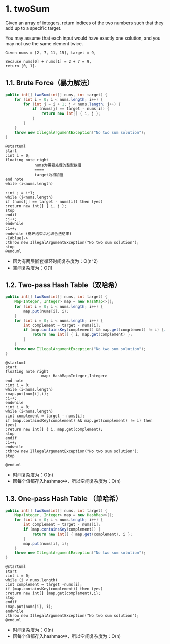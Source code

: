# 1. twoSum

Given an array of integers, return indices of the two numbers such that they add up to a specific target.

You may assume that each input would have exactly one solution, and you may not use the same element twice.

```
Given nums = [2, 7, 11, 15], target = 9,

Because nums[0] + nums[1] = 2 + 7 = 9,
return [0, 1].
```

## 1.1. Brute Force（暴力解法）

```java
public int[] twoSum(int[] nums, int target) {
    for (int i = 0; i < nums.length; i++) {
        for (int j = i + 1; j < nums.length; j++) {
            if (nums[j] == target - nums[i]) {
                return new int[] { i, j };
            }
        }
    }
    throw new IllegalArgumentException("No two sum solution");
}
```
```puml
@startuml
start
:int i = 0;
floating note right 
             nums为需要处理的整型数组
             ====
             target为相加值
end note
while (i<nums.length)

:int j = i+1;
while (j<nums.length)
if (nums[j] == target - nums[i]) then (yes)
:return new int[] { i, j };
stop
endif
:j++;
endwhile
:i++;
endwhile (循环结束后也没合法结果)
-[#blue]->
:throw new IllegalArgumentException("No two sum solution");
stop
@enduml
```
* 因为有两层嵌套循环时间复杂度为：O(n^2)
* 空间复杂度为：O(1)

## 1.2. Two-pass Hash Table（双哈希）

```java
public int[] twoSum(int[] nums, int target) {
    Map<Integer, Integer> map = new HashMap<>();
    for (int i = 0; i < nums.length; i++) {
        map.put(nums[i], i);
    }
    for (int i = 0; i < nums.length; i++) {
        int complement = target - nums[i];
        if (map.containsKey(complement) && map.get(complement) != i) {//避免有target为某个数两倍的情况，返回两个同样的索引，eg target=10 ，{5,5,1，...},应该返回{0,1}而不是{0,0}
            return new int[] { i, map.get(complement) };
        }
    }
    throw new IllegalArgumentException("No two sum solution");
}
```
```puml
@startuml
start
floating note right
                map: HashMap<Integer,Integer>
end note
:int i = 0;
while (i<nums.length)
:map.put(num[i],i);
:i++;
endwhile
:int i = 0;
while (i<nums.length)
:int complement = target - nums[i];
if (map.containsKey(complement) && map.get(complement) != i) then (yes)
:return new int[] { i, map.get(complement);
stop
endif
:i++;
endwhile
:throw new IllegalArgumentException("No two sum solution");
stop

@enduml
```
* 时间复杂度为：O(n)
* 因每个值都存入hashmao中，所以空间复杂度为：O(n)

## 1.3. One-pass Hash Table （单哈希）

```java
public int[] twoSum(int[] nums, int target) {
    Map<Integer, Integer> map = new HashMap<>();
    for (int i = 0; i < nums.length; i++) {
        int complement = target - nums[i];
        if (map.containsKey(complement)) {
            return new int[] { map.get(complement), i };
        }
        map.put(nums[i], i);
    }
    throw new IllegalArgumentException("No two sum solution");
}
```
```puml
@startuml
start
:int i = 0;
while (i < nums.length) 
:int complement = target -nums[i];
if (map.containsKey(complement)) then (yes)
:return new int[] {map.get(complement),i};
stop
endif
:map.put(nums[i], i);
endwhile
:throw new IllegalArgumentException("No two sum solution");
@enduml
```
* 时间复杂度为：O(n)
* 因每个值都存入hashmao中，所以空间复杂度为：O(n)